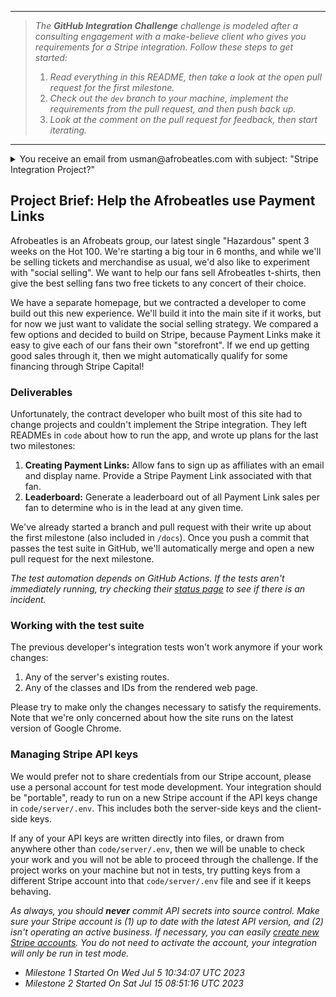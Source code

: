 _____
> _The **GitHub Integration Challenge** challenge is modeled after a consulting engagement with a make-believe client who gives you requirements for a Stripe integration.  Follow these steps to get started:_
> 1. _Read everything in this README, then take a look at the open pull request for the first milestone._
> 2. _Check out the `dev` branch to your machine, implement the requirements from the pull request, and then push back up._
> 3. _Look at the comment on the pull request for feedback, then start iterating._
___

<details> 
  <summary>You receive an email from usman@afrobeatles.com with subject: "Stripe Integration Project?" </summary>
  
  <br />
  
  Hello!  
  
  I'm the manager of the Afrobeatles, an up and coming afrobeats.  We want to create a competition among our fans to sell Afrobeat shirts to fund our upcoming tour.  The fan who sells the most shirts will get two free tickets to a concert of their choice.  We need a Stripe integration that lets our fans sign up to sell shirts and keeps track of who sells how much so we can award them at the end of the competition.  If you can help us, please see the attached project brief for more info about our implementation needs.
  
  Thank you,
  
  Usman

</details>

## Project Brief: Help the Afrobeatles use Payment Links

Afrobeatles is an Afrobeats group, our latest single "Hazardous" spent 3 weeks on the Hot 100.  We're starting a big tour in 6 months, and while we'll be selling tickets and merchandise as usual, we'd also like to experiment with "social selling".  We want to help our fans sell Afrobeatles t-shirts, then give the best selling fans two free tickets to any concert of their choice.  

We have a separate homepage, but we contracted a developer to come build out this new experience.  We'll build it into the main site if it works, but for now we just want to validate the social selling strategy.  We compared a few options and decided to build on Stripe, because Payment Links make it easy to give each of our fans their own "storefront".  If we end up getting good sales through it, then we might automatically qualify for some financing through Stripe Capital!

### Deliverables

Unfortunately, the contract developer who built most of this site had to change projects and couldn't implement the Stripe integration.  They left READMEs in `code` about how to run the app, and wrote up plans for the last two milestones:

1. **Creating Payment Links:** Allow fans to sign up as affiliates with an email and display name. Provide a Stripe Payment Link associated with that fan. 
2. **Leaderboard:** Generate a leaderboard out of all Payment Link sales per fan to determine who is in the lead at any given time.

We've already started a branch and pull request with their write up about the first milestone (also included in `/docs`). Once you push a commit that passes the test suite in GitHub, we'll automatically merge and open a new pull request for the next milestone.

_The test automation depends on GitHub Actions.  If the tests aren't immediately running, try checking their [status page](https://www.githubstatus.com/) to see if there is an incident._

### Working with the test suite

The previous developer's integration tests won't work anymore if your work changes:

1. Any of the server's existing routes.
2. Any of the classes and IDs from the rendered web page.

Please try to make only the changes necessary to satisfy the requirements.  Note that we're only concerned about how the site runs on the latest version of Google Chrome.  

### Managing Stripe API keys

We would prefer not to share credentials from our Stripe account, please use a personal account for test mode development.  Your integration should be "portable", ready to run on a new Stripe account if the API keys change in `code/server/.env`.  This includes both the server-side keys and the client-side keys.  

If any of your API keys are written directly into files, or drawn from anywhere other than `code/server/.env`, then we will be unable to check your work and you will not be able to proceed through the challenge.  If the project works on your machine but not in tests, try putting keys from a different Stripe account into that `code/server/.env` file and see if it keeps behaving.

_As always, you should **never** commit API secrets into source control. Make sure your Stripe account is (1) up to date with the latest API version, and (2) isn't operating an active business.  If necessary, you can easily [create new Stripe accounts](https://stripe.com/docs/multiple-accounts).  You do not need to activate the account, your integration will only be run in test mode._
- _Milestone 1 Started On Wed Jul  5 10:34:07 UTC 2023_
- _Milestone 2 Started On Sat Jul 15 08:51:16 UTC 2023_ 